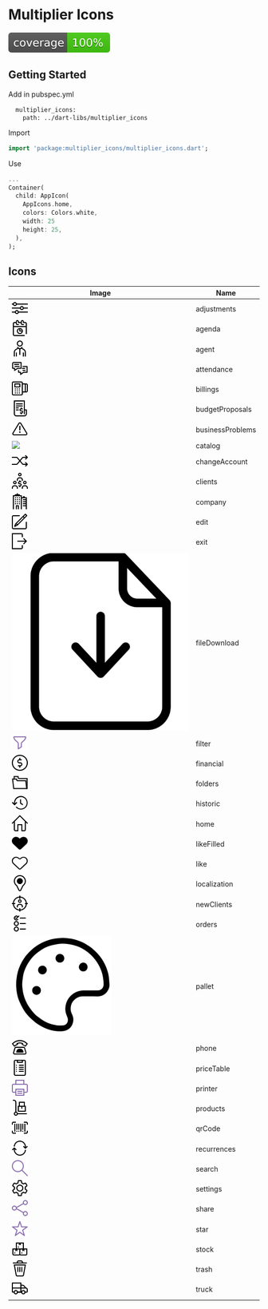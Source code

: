 # Multiplier Icons

![Coverage](coverage_badge.svg?sanitize=true)

## Getting Started

Add in pubspec.yml

```YML
  multiplier_icons:
    path: ../dart-libs/multiplier_icons
```


Import

```DART
import 'package:multiplier_icons/multiplier_icons.dart';
```

Use

```DART
...
Container(
  child: AppIcon(
    AppIcons.home,
    colors: Colors.white,
    width: 25
    height: 25,
  ),
);
```

## Icons

| Image | Name |
|---|---|
| ![](https://github.com/multiplierx/dart-libs/blob/main/multiplier_icons/lib/src/assets/icons/adjustments.svg) | adjustments |
| ![](https://github.com/multiplierx/dart-libs/blob/main/multiplier_icons/lib/src/assets/icons/agenda.svg) | agenda |
| ![](https://github.com/multiplierx/dart-libs/blob/main/multiplier_icons/lib/src/assets/icons/agent.svg) | agent |
| ![](https://github.com/multiplierx/dart-libs/blob/main/multiplier_icons/lib/src/assets/icons/attendance.svg) | attendance |
| ![](https://github.com/multiplierx/dart-libs/blob/main/multiplier_icons/lib/src/assets/icons/billings.svg) | billings |
| ![](https://github.com/multiplierx/dart-libs/blob/main/multiplier_icons/lib/src/assets/icons/budget_proposals.svg) | budgetProposals |
| ![](https://github.com/multiplierx/dart-libs/blob/main/multiplier_icons/lib/src/assets/icons/business_problems.svg) | businessProblems |
| ![](https://github.com/multiplierx/dart-libs/blob/main/multiplier_icons/lib/src/assets/icons/catalog.svg) | catalog |
| ![](https://github.com/multiplierx/dart-libs/blob/main/multiplier_icons/lib/src/assets/icons/change_account.svg) | changeAccount |
| ![](https://github.com/multiplierx/dart-libs/blob/main/multiplier_icons/lib/src/assets/icons/clients.svg) | clients |
| ![](https://github.com/multiplierx/dart-libs/blob/main/multiplier_icons/lib/src/assets/icons/company.svg) | company |
| ![](https://github.com/multiplierx/dart-libs/blob/main/multiplier_icons/lib/src/assets/icons/edit.svg) | edit |
| ![](https://github.com/multiplierx/dart-libs/blob/main/multiplier_icons/lib/src/assets/icons/exit.svg) | exit |
| ![](https://github.com/multiplierx/dart-libs/blob/main/multiplier_icons/lib/src/assets/icons/file_download.svg) | fileDownload |
| ![](https://github.com/multiplierx/dart-libs/blob/main/multiplier_icons/lib/src/assets/icons/filter.svg) | filter |
| ![](https://github.com/multiplierx/dart-libs/blob/main/multiplier_icons/lib/src/assets/icons/financial.svg) | financial |
| ![](https://github.com/multiplierx/dart-libs/blob/main/multiplier_icons/lib/src/assets/icons/folders.svg) | folders |
| ![](https://github.com/multiplierx/dart-libs/blob/main/multiplier_icons/lib/src/assets/icons/historic.svg) | historic |
| ![](https://github.com/multiplierx/dart-libs/blob/main/multiplier_icons/lib/src/assets/icons/home.svg) | home |
| ![](https://github.com/multiplierx/dart-libs/blob/main/multiplier_icons/lib/src/assets/icons/like_filled.svg) | likeFilled |
| ![](https://github.com/multiplierx/dart-libs/blob/main/multiplier_icons/lib/src/assets/icons/like.svg) | like |
| ![](https://github.com/multiplierx/dart-libs/blob/main/multiplier_icons/lib/src/assets/icons/localization.svg) | localization |
| ![](https://github.com/multiplierx/dart-libs/blob/main/multiplier_icons/lib/src/assets/icons/new_clients.svg) | newClients |
| ![](https://github.com/multiplierx/dart-libs/blob/main/multiplier_icons/lib/src/assets/icons/orders.svg) | orders |
| ![](https://github.com/multiplierx/dart-libs/blob/main/multiplier_icons/lib/src/assets/icons/pallet.svg) | pallet |
| ![](https://github.com/multiplierx/dart-libs/blob/main/multiplier_icons/lib/src/assets/icons/phone.svg) | phone |
| ![](https://github.com/multiplierx/dart-libs/blob/main/multiplier_icons/lib/src/assets/icons/price_table.svg) | priceTable |
| ![](https://github.com/multiplierx/dart-libs/blob/main/multiplier_icons/lib/src/assets/icons/printer.svg) | printer |
| ![](https://github.com/multiplierx/dart-libs/blob/main/multiplier_icons/lib/src/assets/icons/products.svg) | products |
| ![](https://github.com/multiplierx/dart-libs/blob/main/multiplier_icons/lib/src/assets/icons/qr_code.svg) | qrCode |
| ![](https://github.com/multiplierx/dart-libs/blob/main/multiplier_icons/lib/src/assets/icons/recurrences.svg) | recurrences |
| ![](https://github.com/multiplierx/dart-libs/blob/main/multiplier_icons/lib/src/assets/icons/search.svg) | search |
| ![](https://github.com/multiplierx/dart-libs/blob/main/multiplier_icons/lib/src/assets/icons/settings.svg) | settings |
| ![](https://github.com/multiplierx/dart-libs/blob/main/multiplier_icons/lib/src/assets/icons/share.svg) | share |
| ![](https://github.com/multiplierx/dart-libs/blob/main/multiplier_icons/lib/src/assets/icons/star.svg) | star |
| ![](https://github.com/multiplierx/dart-libs/blob/main/multiplier_icons/lib/src/assets/icons/stock.svg) | stock |
| ![](https://github.com/multiplierx/dart-libs/blob/main/multiplier_icons/lib/src/assets/icons/trash.svg) | trash |
| ![](https://github.com/multiplierx/dart-libs/blob/main/multiplier_icons/lib/src/assets/icons/truck.svg) | truck |
